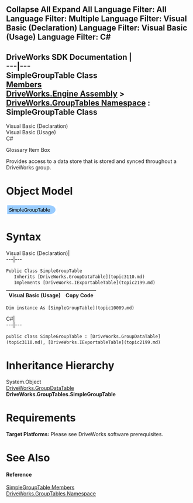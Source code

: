        

 Collapse All Expand All  Language Filter: All  Language Filter: Multiple  Language Filter: Visual Basic (Declaration) Language Filter: Visual Basic (Usage) Language Filter: C#  
---  
DriveWorks SDK Documentation  |   
---|---  
SimpleGroupTable Class   
[Members](topic10010.md)   
[DriveWorks.Engine Assembly](topic2156.md) > [DriveWorks.GroupTables Namespace](topic10007.md) : SimpleGroupTable Class  
---  
  
Visual Basic (Declaration)    
Visual Basic (Usage)    
C# 

Glossary Item Box

Provides access to a data store that is stored and synced throughout a DriveWorks group. 

# Object Model

![](dotnetdiagramimages/image493.png)

# Syntax

Visual Basic (Declaration)|   
---|---  
      
    
    Public Class SimpleGroupTable 
       Inherits [DriveWorks.GroupDataTable](topic3110.md)
       Implements [DriveWorks.IExportableTable](topic2199.md)   
  
Visual Basic (Usage)| Copy Code  
---|---  
      
    
    Dim instance As [SimpleGroupTable](topic10009.md)  
  
C#|   
---|---  
      
    
    public class SimpleGroupTable : [DriveWorks.GroupDataTable](topic3110.md), [DriveWorks.IExportableTable](topic2199.md)    
  
# Inheritance Hierarchy

System.Object  
[DriveWorks.GroupDataTable](topic3110.md)  
**DriveWorks.GroupTables.SimpleGroupTable**  


# Requirements

**Target Platforms:** Please see DriveWorks software prerequisites.

# See Also

#### Reference

[SimpleGroupTable Members](topic10010.md)   
[DriveWorks.GroupTables Namespace](topic10007.md)


